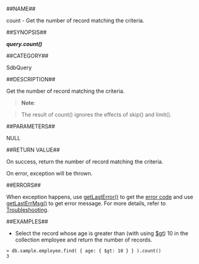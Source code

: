 
##NAME##

count - Get the number of record matching the criteria.

##SYNOPSIS##

***query.count()***

##CATEGORY##

SdbQuery

##DESCRIPTION##

Get the number of record matching the criteria.

>**Note**:

>The result of count() ignores the effects of skip() and limit().

##PARAMETERS##

NULL

##RETURN VALUE##

On success, return the number of record matching the criteria.

On error, exception will be thrown.

##ERRORS##

When exception happens, use [getLastError()](manual/Manual/Sequoiadb_Command/Global/getLastError.md) to get the [error code](manual/Manual/Sequoiadb_error_code.md) and use [getLastErrMsg()](manual/Manual/Sequoiadb_Command/Global/getLastErrMsg.md) to get error message. For more details, refer to [Troubleshooting](manual/FAQ/faq_sdb.md).

##EXAMPLES##

* Select the record whose age is greater than (with using [$gt](reference/operator/match_operator/gt.md)) 10 in the collection employee and return the number of records.

```lang-javascript
> db.sample.employee.find( { age: { $gt: 10 } } ).count()
3
```